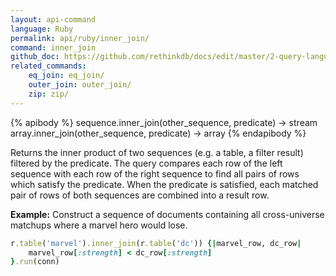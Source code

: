 ```yaml
---
layout: api-command 
language: Ruby
permalink: api/ruby/inner_join/
command: inner_join 
github_doc: https://github.com/rethinkdb/docs/edit/master/2-query-language/api/ruby/joins/inner_join.md
related_commands:
    eq_join: eq_join/
    outer_join: outer_join/
    zip: zip/
---
```


{% apibody %}
sequence.inner_join(other_sequence, predicate) &rarr; stream
array.inner_join(other_sequence, predicate) &rarr; array
{% endapibody %}

Returns the inner product of two sequences (e.g. a table, a filter result) filtered by
the predicate. The query compares each row of the left sequence with each row of the
right sequence to find all pairs of rows which satisfy the predicate. When the predicate
is satisfied, each matched pair of rows of both sequences are combined into a result row.

__Example:__ Construct a sequence of documents containing all cross-universe matchups where a marvel hero would lose.

```rb
r.table('marvel').inner_join(r.table('dc')) {|marvel_row, dc_row|
    marvel_row[:strength] < dc_row[:strength]
}.run(conn)
```


